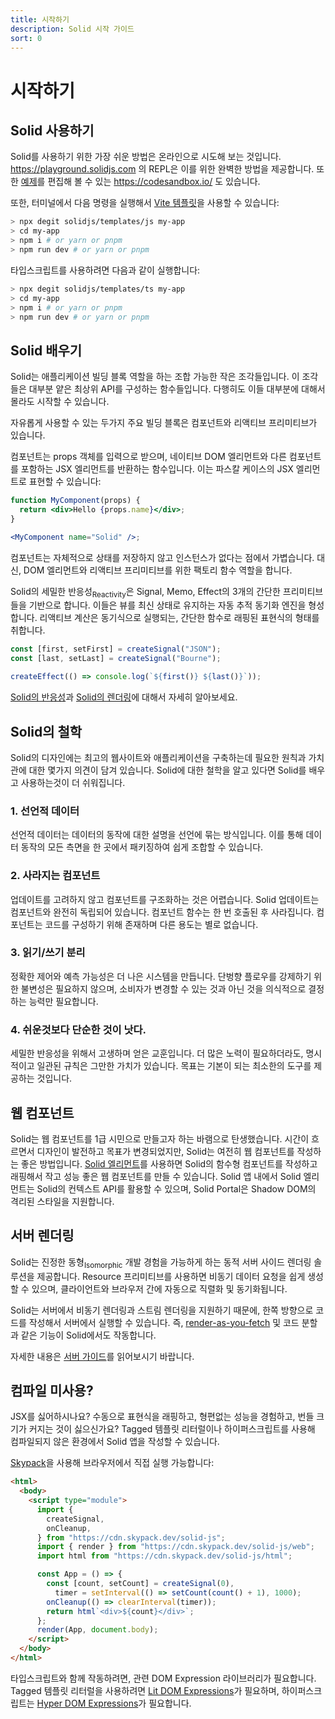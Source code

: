 ```yaml
---
title: 시작하기
description: Solid 시작 가이드
sort: 0
---
```

# 시작하기
## Solid 사용하기

Solid를 사용하기 위한 가장 쉬운 방법은 온라인으로 시도해 보는 것입니다. https://playground.solidjs.com 의 REPL은 이를 위한 완벽한 방법을 제공합니다. 또한 [예제](https://github.com/solidjs/solid/blob/main/documentation/resources/examples.md)를 편집해 볼 수 있는 https://codesandbox.io/ 도 있습니다.

또한, 터미널에서 다음 명령을 실행해서 [Vite 템플릿](https://github.com/solidjs/templates)을 사용할 수 있습니다:

```sh
> npx degit solidjs/templates/js my-app
> cd my-app
> npm i # or yarn or pnpm
> npm run dev # or yarn or pnpm
```

타입스크립트를 사용하려면 다음과 같이 실행합니다:

```sh
> npx degit solidjs/templates/ts my-app
> cd my-app
> npm i # or yarn or pnpm
> npm run dev # or yarn or pnpm
```

## Solid 배우기

Solid는 애플리케이션 빌딩 블록 역할을 하는 조합 가능한 작은 조각들입니다. 이 조각들은 대부분 얕은 최상위 API를 구성하는 함수들입니다. 다행히도 이들 대부분에 대해서 몰라도 시작할 수 있습니다.

자유롭게 사용할 수 있는 두가지 주요 빌딩 블록은 컴포넌트와 리액티브 프리미티브가 있습니다.

컴포넌트는 props 객체를 입력으로 받으며, 네이티브 DOM 엘리먼트와 다른 컴포넌트를 포함하는 JSX 엘리먼트를 반환하는 함수입니다. 이는 파스칼 케이스의 JSX 엘리먼트로 표현할 수 있습니다:

```jsx
function MyComponent(props) {
  return <div>Hello {props.name}</div>;
}

<MyComponent name="Solid" />;
```

컴포넌트는 자체적으로 상태를 저장하지 않고 인스턴스가 없다는 점에서 가볍습니다. 대신, DOM 엘리먼트와 리액티브 프리미티브를 위한 팩토리 함수 역할을 합니다.

Solid의 세밀한 반응성<sub>Reactivity</sub>은 Signal, Memo, Effect의 3개의 간단한 프리미티브들을 기반으로 합니다. 이들은 뷰를 최신 상태로 유지하는 자동 추적 동기화 엔진을 형성합니다. 리액티브 계산은 동기식으로 실행되는, 간단한 함수로 래핑된 표현식의 형태를 취합니다.

```js
const [first, setFirst] = createSignal("JSON");
const [last, setLast] = createSignal("Bourne");

createEffect(() => console.log(`${first()} ${last()}`));
```

[Solid의 반응성](#reactivity)과 [Solid의 렌더링](#rendering)에 대해서 자세히 알아보세요.

## Solid의 철학

Solid의 디자인에는 최고의 웹사이트와 애플리케이션을 구축하는데 필요한 원칙과 가치관에 대한 몇가지 의견이 담겨 있습니다. Solid에 대한 철학을 알고 있다면 Solid를 배우고 사용하는것이 더 쉬워집니다.

### 1. 선언적 데이터

선언적 데이터는 데이터의 동작에 대한 설명을 선언에 묶는 방식입니다. 이를 통해 데이터 동작의 모든 측면을 한 곳에서 패키징하여 쉽게 조합할 수 있습니다.

### 2. 사라지는 컴포넌트

업데이트를 고려하지 않고 컴포넌트를 구조화하는 것은 어렵습니다. Solid 업데이트는 컴포넌트와 완전히 독립되어 있습니다. 컴포넌트 함수는 한 번 호출된 후 사라집니다. 컴포넌트는 코드를 구성하기 위해 존재하며 다른 용도는 별로 없습니다.

### 3. 읽기/쓰기 분리

정확한 제어와 예측 가능성은 더 나은 시스템을 만듭니다. 단벙향 플로우를 강제하기 위한 불변성은 필요하지 않으며, 소비자가 변경할 수 있는 것과 아닌 것을 의식적으로 결정하는 능력만 필요합니다.

### 4. 쉬운것보다 단순한 것이 낫다.

세밀한 반응성을 위해서 고생하며 얻은 교훈입니다. 더 많은 노력이 필요하더라도, 명시적이고 일관된 규칙은 그만한 가치가 있습니다. 목표는 기본이 되는 최소한의 도구를 제공하는 것입니다.

## 웹 컴포넌트

Solid는 웹 컴포넌트를 1급 시민으로 만들고자 하는 바램으로 탄생했습니다. 시간이 흐르면서 디자인이 발전하고 목표가 변경되었지만, Solid는 여전히 웹 컴포넌트를 작성하는 좋은 방법입니다. [Solid 엘리먼트](https://github.com/solidjs/solid/tree/main/packages/solid-element)를 사용하면 Solid의 함수형 컴포넌트를 작성하고 래핑해서 작고 성능 좋은 웹 컴포넌트를 만들 수 있습니다. Solid 앱 내에서 Solid 엘리먼트는 Solid의 컨텍스트 API를 활용할 수 있으며, Solid Portal은 Shadow DOM의 격리된 스타일을 지원합니다.

## 서버 렌더링

Solid는 진정한 동형<sub>Isomorphic</sub> 개발 경험을 가능하게 하는 동적 서버 사이드 렌더링 솔루션을 제공합니다. Resource 프리미티브를 사용하면 비동기 데이터 요청을 쉽게 생성할 수 있으며, 클라이언트와 브라우저 간에 자동으로 직렬화 및 동기화됩니다.

Solid는 서버에서 비동기 렌더링과 스트림 렌더링을 지원하기 때문에, 한쪽 방향으로 코드를 작성해서 서버에서 실행할 수 있습니다. 즉, [render-as-you-fetch](https://ko.reactjs.org/docs/concurrent-mode-suspense.html#approach-3-render-as-you-fetch-using-suspense) 및 코드 분할과 같은 기능이 Solid에서도 작동합니다.

자세한 내용은 [서버 가이드](/guides/server#server-side-rendering)를 읽어보시기 바랍니다.

## 컴파일 미사용?

JSX를 싫어하시나요? 수동으로 표현식을 래핑하고, 형편없는 성능을 경험하고, 번들 크기가 커지는 것이 싫으신가요? Tagged 템플릿 리터럴이나 하이퍼스크립트를 사용해 컴파일되지 않은 환경에서 Solid 앱을 작성할 수 있습니다.

[Skypack](https://www.skypack.dev/)을 사용해 브라우저에서 직접 실행 가능합니다:

```html
<html>
  <body>
    <script type="module">
      import {
        createSignal,
        onCleanup,
      } from "https://cdn.skypack.dev/solid-js";
      import { render } from "https://cdn.skypack.dev/solid-js/web";
      import html from "https://cdn.skypack.dev/solid-js/html";

      const App = () => {
        const [count, setCount] = createSignal(0),
          timer = setInterval(() => setCount(count() + 1), 1000);
        onCleanup(() => clearInterval(timer));
        return html`<div>${count}</div>`;
      };
      render(App, document.body);
    </script>
  </body>
</html>
```

타입스크립트와 함께 작동하려면, 관련 DOM Expression 라이브러리가 필요합니다. Tagged 템플릿 리터럴을 사용하려면 [Lit DOM Expressions](https://github.com/ryansolid/dom-expressions/tree/main/packages/lit-dom-expressions)가 필요하며, 하이퍼스크립트는 [Hyper DOM Expressions](https://github.com/ryansolid/dom-expressions/tree/main/packages/hyper-dom-expressions)가 필요합니다.

